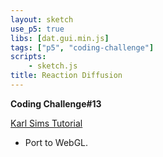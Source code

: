 ```yaml
---
layout: sketch
use_p5: true
libs: [dat.gui.min.js]
tags: ["p5", "coding-challenge"]
scripts: 
    - sketch.js
title: Reaction Diffusion
---
```


**Coding Challenge#13**

[Karl Sims Tutorial](http://karlsims.com/rd.html)   

* Port to WebGL.
